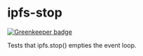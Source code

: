 # ipfs-stop

[![Greenkeeper badge](https://badges.greenkeeper.io/richardschneider/ipfs-stop.svg)](https://greenkeeper.io/)

Tests that ipfs.stop() empties the event loop.
